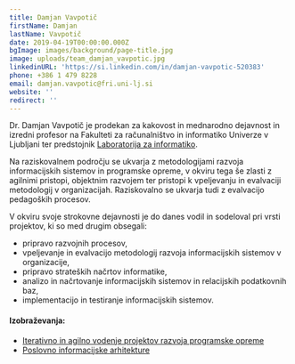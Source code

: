 ```yaml
---
title: Damjan Vavpotič
firstName: Damjan
lastName: Vavpotič
date: 2019-04-19T00:00:00.000Z
bgImage: images/background/page-title.jpg
image: uploads/team_damjan_vavpotic.jpg
linkedinURL: 'https://si.linkedin.com/in/damjan-vavpotic-520383'
phone: +386 1 479 8228
email: damjan.vavpotic@fri.uni-lj.si
website: ''
redirect: ''
---
```

Dr. Damjan Vavpotič je prodekan za kakovost in mednarodno dejavnost in izredni profesor na Fakulteti za računalništvo in informatiko Univerze v Ljubljani ter predstojnik [Laboratorija za informatiko](https://www.fri.uni-lj.si/sl/laboratorij/li). 

Na raziskovalnem področju se ukvarja z metodologijami razvoja informacijskih sistemov in programske opreme, v okviru tega še zlasti z agilnimi pristopi, objektnim razvojem ter pristopi k vpeljevanju in evalvaciji metodologij v organizacijah. Raziskovalno se ukvarja tudi z evalvacijo pedagoških procesov. 

V okviru svoje strokovne dejavnosti je do danes vodil in sodeloval pri vrsti projektov, ki so med drugim obsegali: 

* pripravo razvojnih procesov, 
* vpeljevanje in evalvacijo metodologij razvoja informacijskih sistemov v organizacije, 
* pripravo strateških načrtov informatike, 
* analizo in načrtovanje informacijskih sistemov in relacijskih podatkovnih baz,
* implementacijo in testiranje informacijskih sistemov.

#### Izobraževanja:

* [Iterativno in agilno vodenje projektov razvoja programske opreme](https://akademijafri.si/izobrazevanja/za-podjetja/iterativno_in_agilno_vodenje_projektov_razvoja_programske_opreme/)
* [Poslovno informacijske arhitekture
  ](https://akademijafri.si/izobrazevanja/za-podjetja/poslovno_informacijske_arhitekture/)
